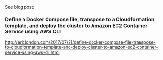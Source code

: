 See blog post:

### Define a Docker Compose file, transpose to a Cloudformation template, and deploy the cluster to Amazon EC2 Container Service using AWS CLI

http://ericlondon.com/2017/07/21/define-docker-compose-file-transpose-to-cloudformation-template-and-deploy-cluster-to-amazon-ec2-container-service-using-aws-cli.html
